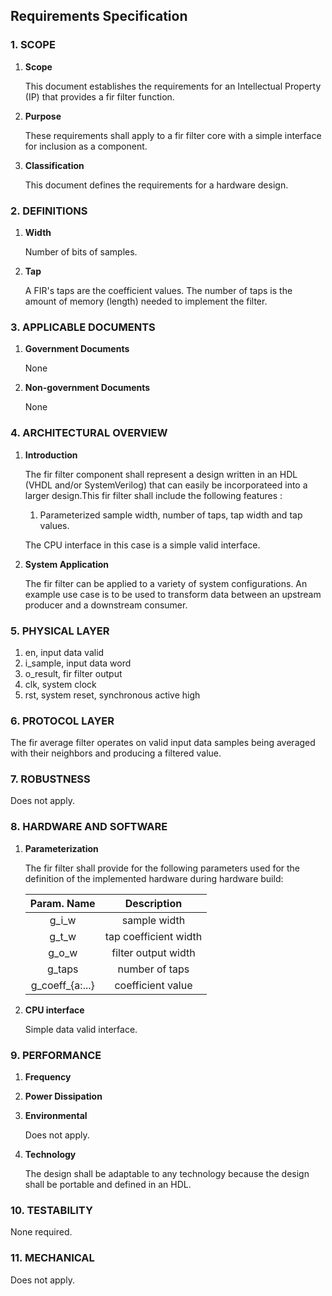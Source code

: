 ## Requirements Specification


### 1. SCOPE

1. **Scope**

   This document establishes the requirements for an Intellectual Property (IP) that provides a fir filter function.
1. **Purpose**
 
   These requirements shall apply to a fir filter core with a simple interface for inclusion as a component.
1. **Classification**
    
   This document defines the requirements for a hardware design.


### 2. DEFINITIONS

1. **Width**

   Number of bits of samples.
2. **Tap**
   
   A FIR's taps are the coefficient values. The number of taps is the amount of memory (length) needed to implement the filter.

### 3. APPLICABLE DOCUMENTS 

1. **Government Documents**

   None
1. **Non-government Documents**

   None


### 4. ARCHITECTURAL OVERVIEW

1. **Introduction**

   The fir filter component shall represent a design written in an HDL (VHDL and/or SystemVerilog) that can easily be incorporateed into a larger design.This fir filter shall include the following features : 
     1. Parameterized sample width, number of taps, tap width and tap values.

   The CPU interface in this case is a simple valid interface.

1. **System Application**
   
    The fir filter can be applied to a variety of system configurations. An example use case is to be used to transform data between an upstream producer and a downstream consumer.

### 5. PHYSICAL LAYER

1. en, input data valid
6. i_sample, input data word
7. o_result, fir filter output
7. clk, system clock
8. rst, system reset, synchronous active high

### 6. PROTOCOL LAYER

The fir average filter operates on valid input data samples being averaged with their neighbors and producing a filtered value.

### 7. ROBUSTNESS

Does not apply.

### 8. HARDWARE AND SOFTWARE

1. **Parameterization**

   The fir filter shall provide for the following parameters used for the definition of the implemented hardware during hardware build:

   | Param. Name | Description |
   | :------: | :------: |
   | g_i_w | sample width |
   | g_t_w | tap coefficient width |
   | g_o_w | filter output width |
   | g_taps | number of taps |
   | g_coeff_{a:...}  | coefficient value | 

1. **CPU interface**

   Simple data valid interface.

### 9. PERFORMANCE

1. **Frequency**
1. **Power Dissipation**
1. **Environmental**
 
   Does not apply.
1. **Technology**

   The design shall be adaptable to any technology because the design shall be portable and defined in an HDL.

### 10. TESTABILITY
None required.

### 11. MECHANICAL
Does not apply.
